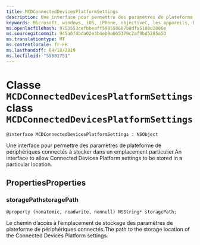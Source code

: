 ```yaml
---
title: MCDConnectedDevicesPlatformSettings
description: Une interface pour permettre des paramètres de plateforme de périphériques connectés à stocker dans un emplacement particulier.
keywords: Microsoft, windows, iOS, iPhone, objectiveC, les appareils, Project Rome connectés
ms.openlocfilehash: 9753553cefbbeaff598550687b8dfa5100d2006e
ms.sourcegitcommit: 945a0f4bda02e3b4eb9a665379c2af9bd5285a53
ms.translationtype: MT
ms.contentlocale: fr-FR
ms.lasthandoff: 04/18/2019
ms.locfileid: "59801751"
---
```

# <a name="class-mcdconnecteddevicesplatformsettings"></a><span data-ttu-id="1aec7-104">Classe `MCDConnectedDevicesPlatformSettings`</span><span class="sxs-lookup"><span data-stu-id="1aec7-104">class `MCDConnectedDevicesPlatformSettings`</span></span> 

```
@interface MCDConnectedDevicesPlatformSettings : NSObject
```  
<span data-ttu-id="1aec7-105">Une interface pour permettre des paramètres de plateforme de périphériques connectés à stocker dans un emplacement particulier.</span><span class="sxs-lookup"><span data-stu-id="1aec7-105">An interface to allow Connected Devices Platform settings to be stored in a particular location.</span></span>  

## <a name="properties"></a><span data-ttu-id="1aec7-106">Properties</span><span class="sxs-lookup"><span data-stu-id="1aec7-106">Properties</span></span>

### <a name="storagepath"></a><span data-ttu-id="1aec7-107">storagePath</span><span class="sxs-lookup"><span data-stu-id="1aec7-107">storagePath</span></span>
`@property (nonatomic, readwrite, nonnull) NSString* storagePath;`

<span data-ttu-id="1aec7-108">Le chemin d’accès à l’emplacement de stockage des paramètres de plateforme de périphériques connectés.</span><span class="sxs-lookup"><span data-stu-id="1aec7-108">The path to the storage location of the Connected Devices Platform settings.</span></span>